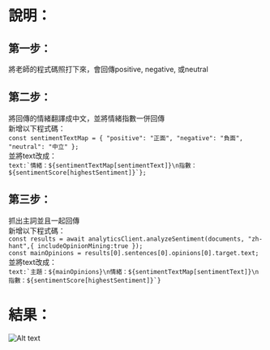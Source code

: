 # 說明：
## 第一步：
將老師的程式碼照打下來，會回傳positive, negative, 或neutral

## 第二步：
將回傳的情緒翻譯成中文，並將情緒指數一併回傳<br>
新增以下程式碼：<br>
`const sentimentTextMap = {
        "positive": "正面",
        "negative": "負面",
        "neutral": "中立"
      };`<br>
並將text改成：<br>
``text:`情緒：${sentimentTextMap[sentimentText]}\n指數：${sentimentScore[highestSentiment]}`};``

## 第三步：
抓出主詞並且一起回傳<br>
新增以下程式碼：<br>
`const results = await analyticsClient.analyzeSentiment(documents, "zh-hant",{
        includeOpinionMining:true
    });`
    <br>
``const mainOpinions = results[0].sentences[0].opinions[0].target.text;``
<br>
並將text改成：<br>
```text:`主題：${mainOpinions}\n情緒：${sentimentTextMap[sentimentText]}\n指數：${sentimentScore[highestSentiment]}`}```

# 結果：

![Alt text](result.jpeg)